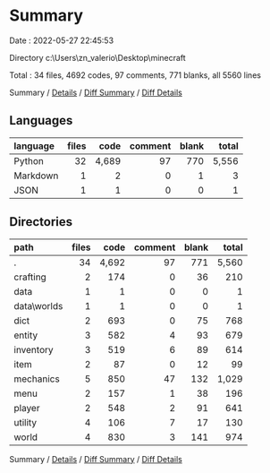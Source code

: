 # Summary

Date : 2022-05-27 22:45:53

Directory c:\Users\zn_valerio\Desktop\minecraft

Total : 34 files,  4692 codes, 97 comments, 771 blanks, all 5560 lines

Summary / [Details](details.md) / [Diff Summary](diff.md) / [Diff Details](diff-details.md)

## Languages
| language | files | code | comment | blank | total |
| :--- | ---: | ---: | ---: | ---: | ---: |
| Python | 32 | 4,689 | 97 | 770 | 5,556 |
| Markdown | 1 | 2 | 0 | 1 | 3 |
| JSON | 1 | 1 | 0 | 0 | 1 |

## Directories
| path | files | code | comment | blank | total |
| :--- | ---: | ---: | ---: | ---: | ---: |
| . | 34 | 4,692 | 97 | 771 | 5,560 |
| crafting | 2 | 174 | 0 | 36 | 210 |
| data | 1 | 1 | 0 | 0 | 1 |
| data\worlds | 1 | 1 | 0 | 0 | 1 |
| dict | 2 | 693 | 0 | 75 | 768 |
| entity | 3 | 582 | 4 | 93 | 679 |
| inventory | 3 | 519 | 6 | 89 | 614 |
| item | 2 | 87 | 0 | 12 | 99 |
| mechanics | 5 | 850 | 47 | 132 | 1,029 |
| menu | 2 | 157 | 1 | 38 | 196 |
| player | 2 | 548 | 2 | 91 | 641 |
| utility | 4 | 106 | 7 | 17 | 130 |
| world | 4 | 830 | 3 | 141 | 974 |

Summary / [Details](details.md) / [Diff Summary](diff.md) / [Diff Details](diff-details.md)